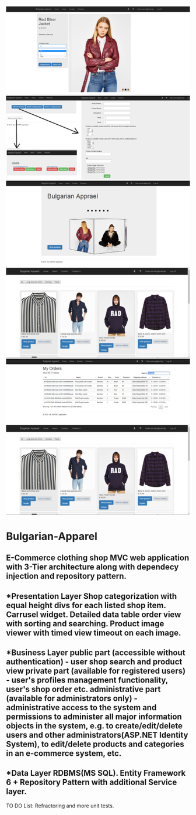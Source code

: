 ![alt text](https://github.com/tonygeorgiew/Bulgarian-Apparel/blob/master/Preview/sizes.png)
![alt text](https://github.com/tonygeorgiew/Bulgarian-Apparel/blob/master/Preview/adminn.png)
![alt text](https://github.com/tonygeorgiew/Bulgarian-Apparel/blob/master/Preview/widget.png)
![alt text](https://github.com/tonygeorgiew/Bulgarian-Apparel/blob/master/Preview/categories.png)
![alt text](https://github.com/tonygeorgiew/Bulgarian-Apparel/blob/master/Preview/datatable.png)
![alt text](https://github.com/tonygeorgiew/Bulgarian-Apparel/blob/master/Preview/categories.png)

# Bulgarian-Apparel
E-Commerce clothing shop MVC web application with 3-Tier architecture along with dependecy injection and repository pattern.
-
*Presentation Layer
Shop categorization with equal height divs for each listed shop item.
Carrusel widget.
Detailed data table order view with sorting and searching.
Product image viewer with timed view timeout on each image.
-
*Business Layer
public part (accessible without authentication) - user shop search and product view
private part (available for registered users) - user's profiles management functionality, user's shop order etc.
administrative part (available for administrators only) -  administrative access to the system and permissions to administer all major information objects in the system, e.g. to create/edit/delete users and other administrators(ASP.NET Identity System), to edit/delete products and categories in an e-commerce system, etc.
-
*Data Layer
RDBMS(MS SQL).
Entity Framework 6 + Repository Pattern with additional Service layer.
-



TO DO List:
Refractoring and more unit tests.
